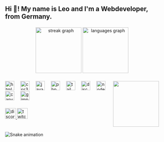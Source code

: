 <h2 align="left">Hi 👋! My name is Leo and I'm a Webdeveloper, from Germany.</h2>

###

<div align="center">
  <img src="https://streak-stats.demolab.com?user=vLeov&locale=en&mode=weekly&theme=github_dark&hide_border=true&border_radius=5" height="150" alt="streak graph"  />
  <img src="https://github-readme-stats.vercel.app/api/top-langs?username=vLeov&locale=en&hide_title=false&layout=compact&card_width=320&langs_count=5&theme=github_dark&hide_border=true" height="150" alt="languages graph"  />
</div>

###

<img align="right" height="150" src=""  />

###

<div align="left">
  <img src="https://cdn.jsdelivr.net/gh/devicons/devicon/icons/html5/html5-original.svg" height="30" alt="html5 logo"  />
  <img width="12" />
  <img src="https://cdn.jsdelivr.net/gh/devicons/devicon/icons/css3/css3-original.svg" height="30" alt="css3 logo"  />
  <img width="12" />
  <img src="https://cdn.jsdelivr.net/gh/devicons/devicon/icons/javascript/javascript-original.svg" height="30" alt="javascript logo"  />
  <img width="12" />
  <img src="https://cdn.simpleicons.org/php/777BB4" height="30" alt="php logo"  />
  <img width="12" />
  <img src="https://cdn.simpleicons.org/tailwindcss/06B6D4" height="30" alt="tailwindcss logo"  />
  <img width="12" />
  <img src="https://cdn.jsdelivr.net/gh/devicons/devicon/icons/discordjs/discordjs-original.svg" height="30" alt="discordjs logo"  />
  <img width="12" />
  <img src="https://cdn.jsdelivr.net/gh/devicons/devicon/icons/nodejs/nodejs-original.svg" height="30" alt="nodejs logo"  />
  <img width="12" />
  <img src="https://cdn.simpleicons.org/canva/00C4CC" height="30" alt="canva logo"  />
  <img width="12" />
  <img src="https://cdn.jsdelivr.net/gh/devicons/devicon/icons/gimp/gimp-original.svg" height="30" alt="gimp logo"  />
</div>

###

<div align="left">
  <a href="https://discord.com/users/606798461605511181" target="_blank">
    <img src="https://img.shields.io/static/v1?message=Discord&logo=discord&label=&color=7289DA&logoColor=white&labelColor=&style=for-the-badge" height="35" alt="discord logo"  />
  </a>
  <a href="https://www.twitch.tv/vl30v" target="_blank">
    <img src="https://img.shields.io/static/v1?message=Twitch&logo=twitch&label=&color=9146FF&logoColor=white&labelColor=&style=for-the-badge" height="35" alt="twitch logo"  />
  </a>
</div>

###

<br clear="both">

<img src="https://raw.githubusercontent.com/vLeov/vLeov/output/snake.svg" alt="Snake animation" />

###


